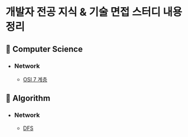 # 개발자 전공 지식 & 기술 면접 스터디 내용 정리

## 📌 Computer Science

- ### Network
  - [OSI 7 계층](https://github.com/Salvation-sub/tech-interview-study/blob/main/Computer%20Science/Network/OSI%207%EA%B3%84%EC%B8%B5.md)

## 📌 Algorithm

- ### Network
  - [DFS](https://github.com/Salvation-sub/tech-interview-study/blob/main/Algorithm/DFS.md)
